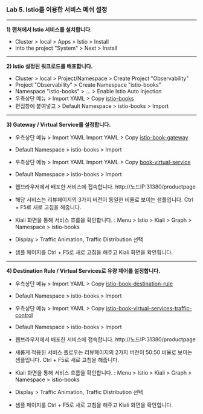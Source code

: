 ### Lab 5. Istio를 이용한 서비스 메쉬 설정

---

**1) 랜처에서 Istio 서비스를 설치합니다.**
- Cluster > local > Apps > Istio > Install
- Into the project "System" > Next > Install

---

**2) Istio 설정된 워크로드를 배포합니다.**
- Cluster > local > Project/Namespace > Create Project "Observability" 
- Project "Observability" > Create Namespace "istio-books"
- Namespace "istio-books" > ... > Enable Istio Auto Injection
- 우측상단 메뉴 > Import YAML > Copy [istio-books](../istio/istio-books.yml)
- 편집창에 붙여넣고 > Default Namespace > istio-books > Import

---

**3) Gateway / Virtual Service를 설정합니다.**
- 우측상단 메뉴 > Import YAML Import YAML > Copy [istio-book-gateway](../istio/book-gateway.yml)
- Default Namespace > istio-books > Import
- 우측상단 메뉴 > Import YAML Import YAML > Copy [book-virtual-service](../istio/book-virtual-service.yml)
- Default Namespace > istio-books > Import

- 웹브라우저에서 배포한 서비스에 접속합니다. http://노드IP:31380/productpage
- 해당 서비스는 리뷰페이지의 3가지 버전이 동일한 비율로 보이는 샘플입니다. Ctrl + F5로 새로 고침을 해줍니다.
- Kiali 화면을 통해 서비스 흐름을 확인합니다. : Menu > Istio > Kiali > Graph > Namespace > istio-books
- Display > Traffic Animation, Traffic Distribution 선택
- 샘플 페이지를 Ctrl + F5로 새로 고침을 해주고 Kiali 화면을 확인힙니다.

---

**4) Destination Rule / Virtual Services로 유량 제어를 설정합니다.**
- 우측상단 메뉴 > Import YAML > Copy [istio-book-destination-rule](../istio/istio-book-destination-rule.yml)
- Default Namespace > istio-books > Import
- 우측상단 메뉴 > Import YAML > Copy [istio-book-virtual-services-traffic-control](../istio/istio-book-virtual-service-traffic-control.yml)
- Default Namespace > istio-books > Import

- 웹브라우저에서 배포한 서비스에 접속합니다. http://노드IP:31380/productpage
- 새롭게 적용된 서비스 플로우는 리뷰페이지의 2가지 버전이 50:50 비율로 보이는 샘플입니다. Ctrl + F5로 새로 고침을 해줍니다.
- Kiali 화면을 통해 서비스 흐름을 확인합니다. : Menu > Istio > Kiali > Graph > Namespace > istio-books
- Display > Traffic Animation, Traffic Distribution 선택
- 샘플 페이지를 Ctrl + F5로 새로 고침을 해주고 Kiali 화면을 확인힙니다.

